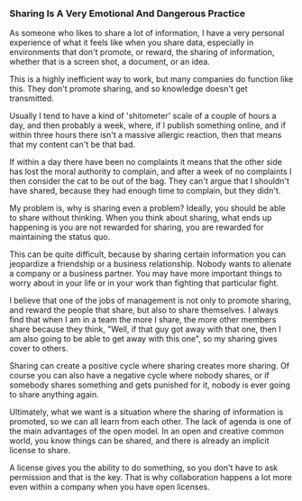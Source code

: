 ### Sharing Is A Very Emotional And Dangerous Practice

As someone who likes to share a lot of information, I have a very personal experience of what it feels like when you share data, especially in environments that don't promote, or reward, the sharing of information, whether that is a screen shot, a document, or an idea.

This is a highly inefficient way to work, but many companies do function like this. They don't promote sharing, and so knowledge doesn't get transmitted. 

Usually I tend to have a kind of 'shitometer' scale of a couple of hours a day, and then probably a week, where, if I publish something online, and if within three hours there isn't a massive allergic reaction, then that means that my content can't be that bad. 

If within a day there have been no complaints it means that the other side has lost the moral authority to complain, and after a week of no complaints I then consider the cat to be out of the bag. They can't argue that I shouldn't have shared, because they had enough time to complain, but they didn't.

My problem is, why is sharing even a problem? Ideally, you should be able to share without thinking. When you think about sharing, what ends up happening is you are not rewarded for sharing, you are rewarded for maintaining the status quo.

This can be quite difficult, because by sharing certain information you can jeopardize a friendship or a business relationship. Nobody wants to alienate a company or a business partner.  You may have more important things to worry about in your life or in your work than fighting that particular fight.

I believe that one of the jobs of management is not only to promote sharing, and reward the people that share, but also to share themselves. I always find that when I am in a team the more I share, the more other members share because they think, "Well, if that guy got away with that one, then I am also going to be able to get away with this one", so my sharing gives cover to others.

Sharing can create a positive cycle where sharing creates more sharing. Of course you can also have a negative cycle where nobody shares, or if somebody shares something and gets punished for it, nobody is ever going to share anything again.

Ultimately, what we want is a situation where the sharing of information is promoted, so we can all learn from each other. The lack of agenda is one of the main advantages of the open model. In an open and creative common world, you know things can be shared, and there is already an implicit license to share. 

A license gives you the ability to do something, so you don't have to ask permission and that is the key. That is why collaboration happens a lot more even within a company when you have open licenses.

